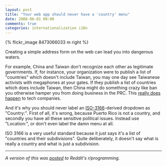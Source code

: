 ```yaml
---
layout: post
title: "Your web app should never have a 'country' menu"
date: 2008-06-01 00:00
comments: true
categories: internationalization i18n
---
```

{% flickr_image 8473066033 m right %}

Creating a simple address form on the web can lead you into dangerous waters.

For example, China and Taiwan don't recognize each other as legitimate
governments. If, for instance, your organization were to
publish a list of "countries" which doesn't include Taiwan, you may
one day see Taiwanese activists with megaphones at your gates. If
they publish a list of countries which does include Taiwan, then
China might do something crazy like ban you otherwise hamper
you from doing business in the PRC. This [really does happen](http://news.bbc.co.uk/2/hi/asia-pacific/4308678.stm) to tech
companies. 

And it's why you should never label an [ISO-3166](http://www.iso.org/iso/country_codes)-derived
dropdown as "Country:". First of all, it's wrong, because Puerto
Rico is not a country, and secondly you have all these sensitive
political issues. Instead use "Location:", or don't even label the
damn menu at all.

ISO 3166 is a very useful standard because it just says it's a list
of "countries and their subdivisions". Quite deliberately, it doesn't
say what is really a country and what is just a subdivision.

----
*A version of this was [posted](http://www.reddit.com/r/programming/comments/6loob/firefox_is_used_in_more_countries_than_exist/c047ffq) 
to Reddit's r/programming.*
